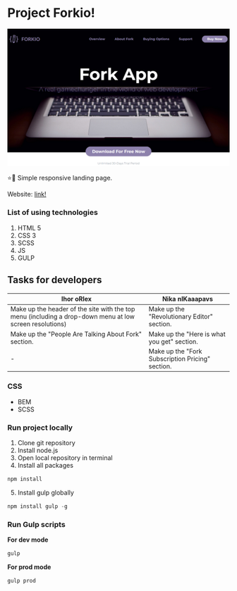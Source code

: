 # Project Forkio!
![GitHub Logo](/forkio.png)

:star::rocket: Simple responsive landing page.  

Website: [link!](https://orlex.github.io/)

### List of using technologies
1. HTML 5
2. CSS 3
3. SCSS
4. JS
5. GULP


## Tasks for developers
Ihor oRlex | Nika nIKaaapavs
------------ | -------------
Make up the header of the site with the top menu (including a drop-down menu at low screen resolutions) |Make up the "Revolutionary Editor" section.
Make up the "People Are Talking About Fork" section. | Make up the "Here is what you get" section.
-| Make up the "Fork Subscription Pricing" section.


### CSS 
* BEM
* SCSS

### Run project locally
1. Clone git repository
2. Install node.js
3. Open local repository in terminal
4. Install all packages 
```javascript
npm install
```
5. Install gulp globally
```javascript
npm install gulp -g
```

### Run Gulp scripts
**For dev mode**
```javascript
gulp
```

**For prod mode**
```javascript
gulp prod
```
